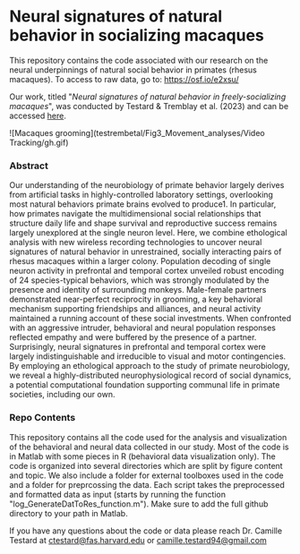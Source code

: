 # Neural signatures of natural behavior in socializing macaques

This repository contains the code associated with our research on the neural underpinnings of natural social behavior in primates (rhesus macaques). To access to raw data, go to: https://osf.io/e2xsu/

Our work, titled "_Neural signatures of natural behavior in freely-socializing macaques_", was conducted by Testard & Tremblay et al. (2023) and can be accessed [here](https://www.biorxiv.org/content/10.1101/2023.07.05.547833v1). 

![Macaques grooming](testrembetal/Fig3_Movement_analyses/Video Tracking/gh.gif)

### Abstract

Our understanding of the neurobiology of primate behavior largely derives from artificial tasks in highly-controlled laboratory settings, overlooking most natural behaviors primate brains evolved to produce1. In particular, how primates navigate the multidimensional social relationships that structure daily life and shape survival and reproductive success remains largely unexplored at the single neuron level. Here, we combine ethological analysis with new wireless recording technologies to uncover neural signatures of natural behavior in unrestrained, socially interacting pairs of rhesus macaques within a larger colony. Population decoding of single neuron activity in prefrontal and temporal cortex unveiled robust encoding of 24 species-typical behaviors, which was strongly modulated by the presence and identity of surrounding monkeys. Male-female partners demonstrated near-perfect reciprocity in grooming, a key behavioral mechanism supporting friendships and alliances, and neural activity maintained a running account of these social investments. When confronted with an aggressive intruder, behavioral and neural population responses reflected empathy and were buffered by the presence of a partner. Surprisingly, neural signatures in prefrontal and temporal cortex were largely indistinguishable and irreducible to visual and motor contingencies. By employing an ethological approach to the study of primate neurobiology, we reveal a highly-distributed neurophysiological record of social dynamics, a potential computational foundation supporting communal life in primate societies, including our own.

### Repo Contents

This repository contains all the code used for the analysis and visualization of the behavioral and neural data collected in our study. Most of the code is in Matlab with some pieces in R (behavioral data visualization only). 
The code is organized into several directories which are split by figure content and topic. We also include a folder for external toolboxes used in the code and a folder for preprcossing the data. Each script takes the preprocessed and formatted data as input (starts by running the function "log_GenerateDatToRes_function.m"). Make sure to add the full github directory to your path in Matlab. 

If you have any questions about the code or data please reach Dr. Camille Testard at ctestard@fas.harvard.edu or camille.testard94@gmail.com
